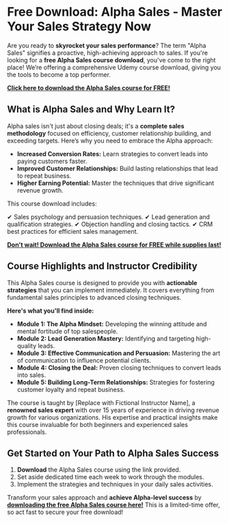 # Free Download: Alpha Sales - Master Your Sales Strategy Now

Are you ready to **skyrocket your sales performance**? The term "Alpha Sales" signifies a proactive, high-achieving approach to sales. If you're looking for a **free Alpha Sales course download**, you've come to the right place! We’re offering a comprehensive Udemy course download, giving you the tools to become a top performer.

[**Click here to download the Alpha Sales course for FREE!**](https://udemywork.com/alpha-sales)

## What is Alpha Sales and Why Learn It?

Alpha sales isn't just about closing deals; it's a **complete sales methodology** focused on efficiency, customer relationship building, and exceeding targets. Here’s why you need to embrace the Alpha approach:

*   **Increased Conversion Rates:** Learn strategies to convert leads into paying customers faster.
*   **Improved Customer Relationships:** Build lasting relationships that lead to repeat business.
*   **Higher Earning Potential:** Master the techniques that drive significant revenue growth.

This course download includes:

✔ Sales psychology and persuasion techniques.
✔ Lead generation and qualification strategies.
✔ Objection handling and closing tactics.
✔ CRM best practices for efficient sales management.

[**Don't wait! Download the Alpha Sales course for FREE while supplies last!**](https://udemywork.com/alpha-sales)

## Course Highlights and Instructor Credibility

This Alpha Sales course is designed to provide you with **actionable strategies** that you can implement immediately. It covers everything from fundamental sales principles to advanced closing techniques.

**Here's what you'll find inside:**

*   **Module 1: The Alpha Mindset:** Developing the winning attitude and mental fortitude of top salespeople.
*   **Module 2: Lead Generation Mastery:** Identifying and targeting high-quality leads.
*   **Module 3: Effective Communication and Persuasion:** Mastering the art of communication to influence potential clients.
*   **Module 4: Closing the Deal:** Proven closing techniques to convert leads into sales.
*   **Module 5: Building Long-Term Relationships:** Strategies for fostering customer loyalty and repeat business.

The course is taught by [Replace with Fictional Instructor Name], a **renowned sales expert** with over 15 years of experience in driving revenue growth for various organizations. His expertise and practical insights make this course invaluable for both beginners and experienced sales professionals.

## Get Started on Your Path to Alpha Sales Success

1.  **Download** the Alpha Sales course using the link provided.
2.  Set aside dedicated time each week to work through the modules.
3.  Implement the strategies and techniques in your daily sales activities.

Transform your sales approach and **achieve Alpha-level success** by [**downloading the free Alpha Sales course here!**](https://udemywork.com/alpha-sales) This is a limited-time offer, so act fast to secure your free download!
